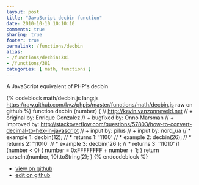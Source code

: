 ```yaml
---
layout: post
title: "JavaScript decbin function"
date: 2010-10-10 10:10:10
comments: true
sharing: true
footer: true
permalink: /functions/decbin
alias:
- /functions/decbin:381
- /functions/381
categories: [ math, functions ]
---
```

A JavaScript equivalent of PHP's decbin
<!-- more -->
{% codeblock math/decbin.js lang:js https://raw.github.com/kvz/phpjs/master/functions/math/decbin.js raw on github %}
function decbin (number) {
    // http://kevin.vanzonneveld.net
    // +   original by: Enrique Gonzalez
    // +   bugfixed by: Onno Marsman
    // +   improved by: http://stackoverflow.com/questions/57803/how-to-convert-decimal-to-hex-in-javascript
    // +   input by: pilus
    // +   input by: nord_ua
    // *     example 1: decbin(12);
    // *     returns 1: '1100'
    // *     example 2: decbin(26);
    // *     returns 2: '11010'
    // *     example 3: decbin('26');
    // *     returns 3: '11010'
    if (number < 0) {
        number = 0xFFFFFFFF + number + 1;
    }
    return parseInt(number, 10).toString(2);
}
{% endcodeblock %}
<ul>
 <li><a href="https://github.com/kvz/phpjs/blob/master/functions/math/decbin.js">view on github</a></li>
 <li><a href="https://github.com/kvz/phpjs/edit/master/functions/math/decbin.js">edit on github</a></li>
</ul>
